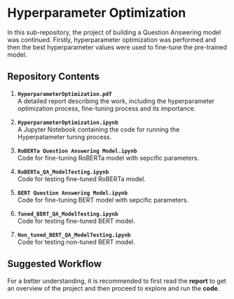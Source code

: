 
# Hyperparameter Optimization

In this sub-repository, the project of building a Question Answering model was continued. Firstly,
hyperparameter optimization was performed and then the best hyperparameter values were
used to fine-tune the pre-trained model.

## Repository Contents

1. **`HyperparameterOptimization.pdf`**  
   A detailed report describing the work, including the hyperparameter optimization process, fine-tuning process and its importance.

2. **`HyperparameterOptimization.ipynb`**  
   A Jupyter Notebook containing the code for running the Hyperpatameter tuning process.

3. **`RoBERTa Question Answering Model.ipynb`**  
   Code for fine-tuning RoBERTa model with sepcific parameters.

4. **`RoBERTa_QA_ModelTesting.ipynb`**  
   Code for testing fine-tuned RoBERTa model.

5. **`BERT Question Answering Model.ipynb`**  
   Code for fine-tuning BERT model with sepcific parameters.

6. **`Tuned_BERT_QA_ModelTesting.ipynb`**  
   Code for testing fine-tuned BERT model.

7. **`Non_tuned_BERT_QA_ModelTesting.ipynb`**  
   Code for testing non-tuned BERT model.

## Suggested Workflow

For a better understanding, it is recommended to first read the **report** to get an overview of the project and then proceed to explore and run the **code**.
